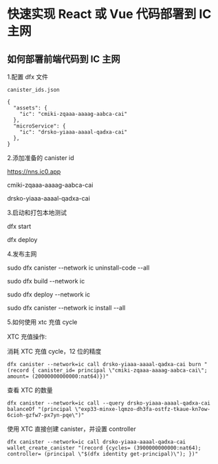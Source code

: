# 快速实现 React 或 Vue 代码部署到 IC 主网

## 如何部署前端代码到 IC 主网

1.配置 dfx 文件

`canister_ids.json`

```
{
  "assets": {
    "ic": "cmiki-zqaaa-aaaag-aabca-cai"
  },
  "microService": {
    "ic": "drsko-yiaaa-aaaal-qadxa-cai"
  },
}
```

2.添加准备的 canister id

<https://nns.ic0.app>

cmiki-zqaaa-aaaag-aabca-cai

drsko-yiaaa-aaaal-qadxa-cai

3.启动和打包本地测试

dfx start

dfx deploy

4.发布主网

sudo dfx canister --network ic uninstall-code --all

sudo dfx build --network ic

sudo dfx deploy --network ic

sudo dfx canister --network ic install --all

5.如何使用 xtc 充值 cycle

XTC 充值操作:

消耗 XTC 充值 cycle，12 位的精度

`dfx canister --network=ic call drsko-yiaaa-aaaal-qadxa-cai burn "(record { canister_id= principal \"cmiki-zqaaa-aaaag-aabca-cai\"; amount= (20000000000000:nat64)})"`

查看 XTC 的数量

`dfx canister --network=ic call --query drsko-yiaaa-aaaal-qadxa-cai balanceOf "(principal \"exp33-minxe-lqmzo-dh3fa-ostfz-tkaue-kn7ow-6cioh-gzfw7-px7yn-pqe\")"`

使用 XTC 直接创建 canister，并设置 controller

`dfx canister --network=ic call drsko-yiaaa-aaaal-qadxa-cai wallet_create_canister "(record {cycles= (3900000000000:nat64); controller= (principal \"$(dfx identity get-principal)\"); })"`

